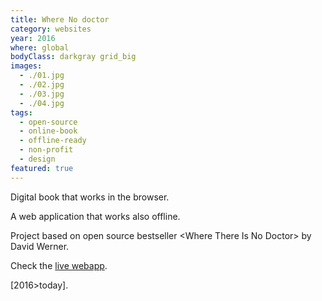 ```yaml
---
title: Where No doctor
category: websites
year: 2016
where: global
bodyClass: darkgray grid_big
images:
  - ./01.jpg
  - ./02.jpg
  - ./03.jpg
  - ./04.jpg
tags:
  - open-source
  - online-book
  - offline-ready
  - non-profit
  - design
featured: true
---
```


Digital book that works in the browser.

A web application that works also offline.

Project based on open source bestseller &lt;Where There Is No Doctor&gt; by David Werner.

Check the [live webapp](https://nodoctor.junglestar.org).

[2016>today].
